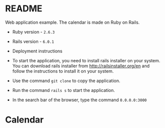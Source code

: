 # README

Web application example. The calendar is made on Ruby on Rails.

* Ruby version - `2.6.3`

* Rails version - `6.0.1`

* Deployment instructions

* To start the application, you need to install rails installer on your system. You can download rails installer from http://railsinstaller.org/en and follow the instructions to install it on your system.

* Use the command `git clone` to copy the application.

* Run the command `rails s` to start the application.

* In the search bar of the browser, type the command `0.0.0.0:3000`
# Calendar
